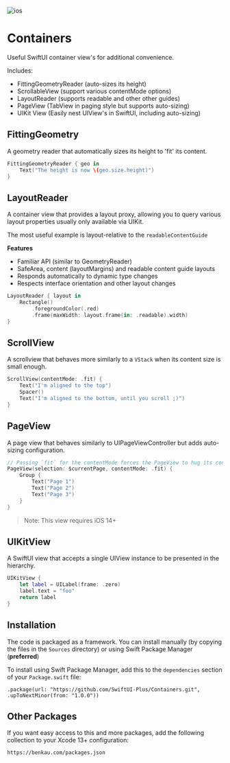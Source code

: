 ![ios](https://img.shields.io/badge/iOS-13-green)

# Containers

Useful SwiftUI container view's for additional convenience.

Includes:

- FittingGeometryReader (auto-sizes its height)
- ScrollableView (support various contentMode options)
- LayoutReader (supports readable and other other guides)
- PageView (TabView in paging style but supports auto-sizing)
- UIKit View (Easily nest UIView's in SwiftUI, including auto-sizing)

## FittingGeometry

A geometry reader that automatically sizes its height to 'fit' its content.

```swift
FittingGeometryReader { geo in
    Text("The height is now \(geo.size.height)")
}
```

## LayoutReader

A container view that provides a layout proxy, allowing you to query various layout properties usually only available via UIKit.

The most useful example is layout-relative to the `readableContentGuide`

__Features__

- Familiar API (similar to GeometryReader)
- SafeArea, content (layoutMargins) and readable content guide layouts
- Responds automatically to dynamic type changes
- Respects interface orientation and other layout changes

```swift
LayoutReader { layout in
    Rectangle()
        .foregroundColor(.red)
        .frame(maxWidth: layout.frame(in: .readable).width)
}
```

## ScrollView

A scrollview that behaves more similarly to a `VStack` when its content size is small enough.

```swift
ScrollView(contentMode: .fit) {
    Text("I'm aligned to the top")
    Spacer()
    Text("I'm aligned to the bottom, until you scroll ;)")
}
```

## PageView

A page view that behaves similarly to UIPageViewController but adds auto-sizing configuration.

```swift
// Passing `fit` for the contentMode forces the PageView to hug its content. To fill the available space, set this to `fill` (its default value)
PageView(selection: $currentPage, contentMode: .fit) {
    Group {
        Text("Page 1")
        Text("Page 2")
        Text("Page 3")
    }
}
```

> Note: This view requires iOS 14+

## UIKitView

A SwiftUI view that accepts a single UIView instance to be presented in the hierarchy.

```swift
UIKitView {
    let label = UILabel(frame: .zero)
    label.text = "foo"
    return label
}
```


## Installation

The code is packaged as a framework. You can install manually (by copying the files in the `Sources` directory) or using Swift Package Manager (__preferred__)

To install using Swift Package Manager, add this to the `dependencies` section of your `Package.swift` file:

`.package(url: "https://github.com/SwiftUI-Plus/Containers.git", .upToNextMinor(from: "1.0.0"))`

## Other Packages

If you want easy access to this and more packages, add the following collection to your Xcode 13+ configuration:

`https://benkau.com/packages.json`
